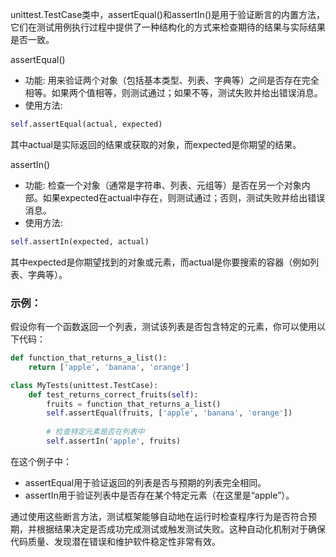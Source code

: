 unittest.TestCase类中，assertEqual()和assertIn()是用于验证断言的内置方法，它们在测试用例执行过程中提供了一种结构化的方式来检查期待的结果与实际结果是否一致。

assertEqual()
- 功能: 用来验证两个对象（包括基本类型、列表、字典等）之间是否存在完全相等。如果两个值相等，则测试通过；如果不等，测试失败并给出错误消息。
- 使用方法:
```python
self.assertEqual(actual, expected)
```
其中actual是实际返回的结果或获取的对象，而expected是你期望的结果。

assertIn()
- 功能: 检查一个对象（通常是字符串、列表、元组等）是否在另一个对象内部。如果expected在actual中存在，则测试通过；否则，测试失败并给出错误消息。
- 使用方法:
```python
self.assertIn(expected, actual)
```
其中expected是你期望找到的对象或元素，而actual是你要搜索的容器（例如列表、字典等）。

### 示例：
假设你有一个函数返回一个列表，测试该列表是否包含特定的元素，你可以使用以下代码：

```python
def function_that_returns_a_list():
    return ['apple', 'banana', 'orange']

class MyTests(unittest.TestCase):
    def test_returns_correct_fruits(self):
        fruits = function_that_returns_a_list()
        self.assertEqual(fruits, ['apple', 'banana', 'orange'])
        
        # 检查特定元素是否在列表中
        self.assertIn('apple', fruits)
```

在这个例子中：
- assertEqual用于验证返回的列表是否与预期的列表完全相同。
- assertIn用于验证列表中是否存在某个特定元素（在这里是“apple”）。

通过使用这些断言方法，测试框架能够自动地在运行时检查程序行为是否符合预期，并根据结果决定是否成功完成测试或触发测试失败。这种自动化机制对于确保代码质量、发现潜在错误和维护软件稳定性非常有效。